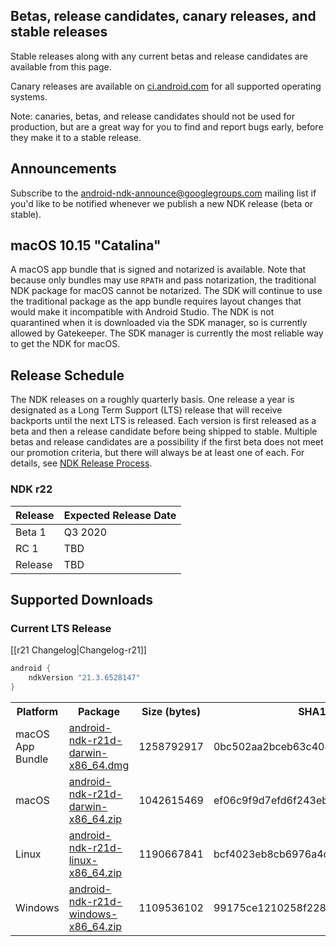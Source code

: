 ## Betas, release candidates, canary releases, and stable releases

Stable releases along with any current betas and release candidates are available from this page.

Canary releases are available on [ci.android.com](https://ci.android.com/builds/branches/aosp-master-ndk/grid?) for all supported operating systems.

Note: canaries, betas, and release candidates should not be used for production, but are a great way for you to find and report bugs early, before they make it to a stable release.

## Announcements

Subscribe to the [android-ndk-announce@googlegroups.com](https://groups.google.com/g/android-ndk-announce) mailing list if you'd like to be notified whenever we publish a new NDK release (beta or stable).

## macOS 10.15 "Catalina"

A macOS app bundle that is signed and notarized is available. Note that because only bundles may use `RPATH` and pass notarization, the traditional NDK package for macOS cannot be notarized. The SDK will continue to use the traditional package as the app bundle requires layout changes that would make it incompatible with Android Studio. The NDK is not quarantined when it is downloaded via the SDK manager, so is currently allowed by Gatekeeper. The SDK manager is currently the most reliable way to get the NDK for macOS.

## Release Schedule

The NDK releases on a roughly quarterly basis. One release a year is designated
as a Long Term Support (LTS) release that will receive backports until the next
LTS is released. Each version is first released as a beta and then a release
candidate before being shipped to stable. Multiple betas and release candidates
are a possibility if the first beta does not meet our promotion criteria, but
there will always be at least one of each. For details, see [NDK Release
Process](/android/ndk/wiki/NDK-Release-Process).

### NDK r22

Release | Expected Release Date
------- | ---------------------
Beta 1  | Q3 2020
RC 1    | TBD
Release | TBD

## Supported Downloads

### Current LTS Release

[[r21 Changelog|Changelog-r21]]

```gradle
android {
    ndkVersion "21.3.6528147"
}
```

<table>
  <tr>
    <th>Platform</th>
    <th>Package</th>
    <th>Size (bytes)</th>
    <th>SHA1 Checksum</th>
  </tr>
  <tr>
    <td>macOS App Bundle</td>
    <td><a href="https://dl.google.com/android/repository/android-ndk-r21d-darwin-x86_64.dmg">android-ndk-r21d-darwin-x86_64.dmg</a></td>
    <td>1258792917</td>
    <td>0bc502aa2bceb63c404707d99fae1a375bdc3aaf</td>
  </tr>
  <tr>
    <td>macOS</td>
    <td><a href="https://dl.google.com/android/repository/android-ndk-r21d-darwin-x86_64.zip">android-ndk-r21d-darwin-x86_64.zip</a></td>
    <td>1042615469</td>
    <td>ef06c9f9d7efd6f243eb3c05ac440562ae29ae12</td>
  </tr>
  <tr>
    <td>Linux</td>
    <td><a href="https://dl.google.com/android/repository/android-ndk-r21d-linux-x86_64.zip">android-ndk-r21d-linux-x86_64.zip</a></td>
    <td>1190667841</td>
    <td>bcf4023eb8cb6976a4c7cff0a8a8f145f162bf4d</td>
  </tr>
  <tr>
    <td>Windows</td>
    <td><a href="https://dl.google.com/android/repository/android-ndk-r21d-windows-x86_64.zip">android-ndk-r21d-windows-x86_64.zip</a></td>
    <td>1109536102</td>
    <td>99175ce1210258f2280568cd340e0666c69955c7</td>
  </tr>
</table>
